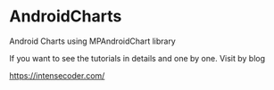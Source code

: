 # AndroidCharts
Android Charts using MPAndroidChart library


If you  want to see the tutorials in details and one by one. Visit by blog 

https://intensecoder.com/
